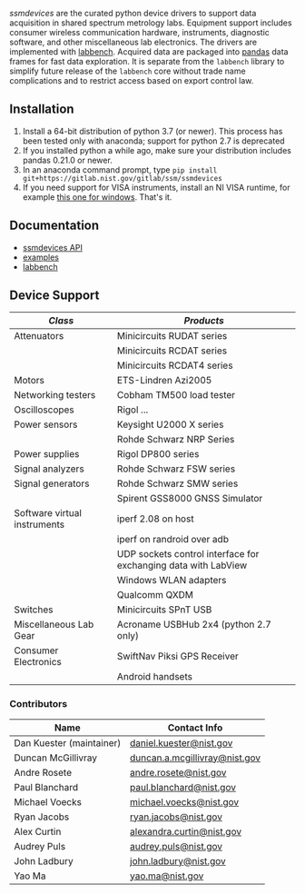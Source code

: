 *ssmdevices* are the curated python device drivers to support data acquisition in shared spectrum metrology labs. Equipment support includes
consumer wireless communication hardware, instruments, diagnostic software, and other miscellaneous lab electronics.
The drivers are implemented with [labbench](https://gitlab.nist.gov/gitlab/ssm/labbench). Acquired data are packaged into [pandas](http://pandas.pydata.org/) data frames for fast data exploration.
It is separate from the `labbench` library to simplify future release of the `labbench` core without trade name complications and to restrict
access based on export control law.

## Installation
1. Install a 64-bit distribution of python 3.7 (or newer). This process has been tested only with anaconda; support for python 2.7 is deprecated
2. If you installed python a while ago, make sure your distribution includes pandas 0.21.0 or newer.
4. In an anaconda command prompt, type `pip install git+https://gitlab.nist.gov/gitlab/ssm/ssmdevices`
5. If you need support for VISA instruments, install an NI VISA runtime, for example [this one for windows](http://download.ni.com/support/softlib/visa/NI-VISA/16.0/Windows/NIVISA1600runtime.exe).
That's it.

## Documentation
* [ssmdevices API](http://ssm.ipages.nist.gov/ssmdevices/)
* [examples](examples)
* [labbench](https://gitlab.nist.gov/gitlab/ssm/labbench#how-to)

## Device Support
| *Class* | *Products* |
|-------------|---------|
|Attenuators|Minicircuits RUDAT series|
|           |Minicircuits RCDAT series|
|           |Minicircuits RCDAT4 series|
|Motors|ETS-Lindren Azi2005|
|Networking testers|Cobham TM500 load tester|
|Oscilloscopes|Rigol ...|
|Power sensors|Keysight U2000 X series|
|             |Rohde Schwarz NRP Series|
|Power supplies|Rigol DP800 series|
|Signal analyzers|Rohde Schwarz FSW series|
|Signal generators|Rohde Schwarz SMW series|
|                 |Spirent GSS8000 GNSS Simulator|
|Software virtual instruments|iperf 2.08 on host|
|                            |iperf on randroid over adb|
|                            |UDP sockets control interface for exchanging data with LabView|
|                            |Windows WLAN adapters|
|                            |Qualcomm QXDM|
|Switches|Minicircuits SPnT USB|
|Miscellaneous Lab Gear      |Acroname USBHub 2x4 (python 2.7 only)|
|Consumer Electronics        |SwiftNav Piksi GPS Receiver|
|                            |Android handsets|



### Contributors
| Name  |  Contact Info |
|---|---|
| Dan Kuester (maintainer)  |  <daniel.kuester@nist.gov> |
| Duncan McGillivray  | <duncan.a.mcgillivray@nist.gov>  |
| Andre Rosete        | <andre.rosete@nist.gov> |
| Paul Blanchard | <paul.blanchard@nist.gov> |
| Michael Voecks | <michael.voecks@nist.gov> |
| Ryan Jacobs | ryan.jacobs@nist.gov |
| Alex Curtin | alexandra.curtin@nist.gov |
| Audrey Puls | <audrey.puls@nist.gov> |
| John Ladbury | <john.ladbury@nist.gov> |
| Yao Ma | <yao.ma@nist.gov> |
